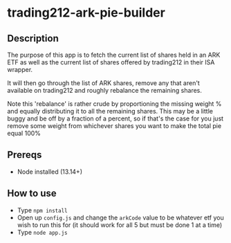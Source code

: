 # trading212-ark-pie-builder

## Description
The purpose of this app is to fetch the current list of shares
held in an ARK ETF as well as the current list of shares offered
by trading212 in their ISA wrapper.

It will then go through the list of ARK shares, remove any that
aren't available on trading212 and roughly rebalance the remaining
shares.

Note this 'rebalance' is rather crude by proportioning the missing
weight % and equally distributing it to all the remaining shares. This
may be a little buggy and be off by a fraction of a percent, so if that's the
case for you just remove some weight from whichever shares you want
to make the total pie equal 100%
 
## Prereqs
- Node installed (13.14+)

## How to use
- Type `npm install`
- Open up `config.js` and change the `arkCode` value to 
be whatever etf you wish to run this for (it should work for all
5 but must be done 1 at a time)
- Type `node app.js`